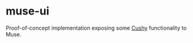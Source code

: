 # muse-ui

Proof-of-concept implementation exposing some [Cushy][cushy] functionality to
Muse.

[cushy]: https://github.com/khonsulabs/cushy
